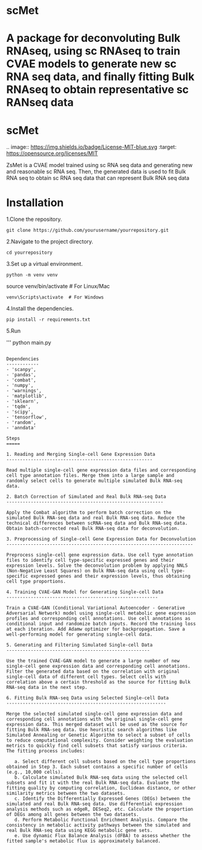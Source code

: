 # scMet
A package for deconvoluting Bulk RNAseq, using sc RNAseq to train CVAE models to generate new sc RNA seq data, and finally fitting Bulk RNAseq to obtain representative sc RANseq data
=========
scMet
=========
.. image:: https://img.shields.io/badge/License-MIT-blue.svg
   :target: https://opensource.org/licenses/MIT


ZsMet is a CVAE model trained using sc RNA seq data and generating new and reasonable sc RNA seq. Then, the generated data is used to fit Bulk RNA seq to obtain sc RNA seq data that can represent Bulk RNA seq data

Installation
============

1.Clone the repository.

```
git clone https://github.com/yourusername/yourrepository.git
```

2.Navigate to the project directory.

```
cd yourrepository
```
3.Set up a virtual environment.

```
python -m venv venv
```
source venv/bin/activate  # For Linux/Mac
```
venv\Scripts\activate  # For Windows
```

4.Install the dependencies.

```
pip install -r requirements.txt
```

5.Run

'''
python main.py
```

Dependencies
------------
- 'scanpy',
- 'pandas',
- 'combat',
- 'numpy',
- 'warnings',
- 'matplotlib',
- 'sklearn',
- 'tqdm',
- 'scipy',
- 'tensorflow',
- 'random',
- 'anndata'

Steps
=====

1. Reading and Merging Single-cell Gene Expression Data
------------------------------------------------------

Read multiple single-cell gene expression data files and corresponding cell type annotation files. Merge them into a large sample and randomly select cells to generate multiple simulated Bulk RNA-seq data.

2. Batch Correction of Simulated and Real Bulk RNA-seq Data
----------------------------------------------------------

Apply the Combat algorithm to perform batch correction on the simulated Bulk RNA-seq data and real Bulk RNA-seq data. Reduce the technical differences between scRNA-seq data and Bulk RNA-seq data. Obtain batch-corrected real Bulk RNA-seq data for deconvolution.

3. Preprocessing of Single-cell Gene Expression Data for Deconvolution
---------------------------------------------------------------------

Preprocess single-cell gene expression data. Use cell type annotation files to identify cell type-specific expressed genes and their expression levels. Solve the deconvolution problem by applying NNLS (Non-Negative Least Squares) on Bulk RNA-seq data using cell type-specific expressed genes and their expression levels, thus obtaining cell type proportions.

4. Training CVAE-GAN Model for Generating Single-cell Data
--------------------------------------------------------

Train a CVAE-GAN (Conditional Variational Autoencoder - Generative Adversarial Network) model using single-cell metabolic gene expression profiles and corresponding cell annotations. Use cell annotations as conditional input and randomize batch inputs. Record the training loss at each iteration. Add Adamw optimizer for backpropagation. Save a well-performing model for generating single-cell data.

5. Generating and Filtering Simulated Single-cell Data
-----------------------------------------------------

Use the trained CVAE-GAN model to generate a large number of new single-cell gene expression data and corresponding cell annotations. Filter the generated data based on the correlation with original single-cell data of different cell types. Select cells with correlation above a certain threshold as the source for fitting Bulk RNA-seq data in the next step.

6. Fitting Bulk RNA-seq Data using Selected Single-cell Data
-----------------------------------------------------------

Merge the selected simulated single-cell gene expression data and corresponding cell annotations with the original single-cell gene expression data. This merged dataset will be used as the source for fitting Bulk RNA-seq data. Use heuristic search algorithms like Simulated Annealing or Genetic Algorithm to select a subset of cells to reduce computational complexity. Consider weighting the evaluation metrics to quickly find cell subsets that satisfy various criteria. The fitting process includes:

   a. Select different cell subsets based on the cell type proportions obtained in Step 3. Each subset contains a specific number of cells (e.g., 10,000 cells).
   b. Calculate simulated Bulk RNA-seq data using the selected cell subsets and fit it with the real Bulk RNA-seq data. Evaluate the fitting quality by computing correlation, Euclidean distance, or other similarity metrics between the two datasets.
   c. Identify the Differentially Expressed Genes (DEGs) between the simulated and real Bulk RNA-seq data. Use differential expression analysis methods such as edgeR, DESeq2, etc. Calculate the proportion of DEGs among all genes between the two datasets.
   d. Perform Metabolic Functional Enrichment Analysis. Compare the consistency in metabolic activity pathways between the simulated and real Bulk RNA-seq data using KEGG metabolic gene sets.
   e. Use dynamic Flux Balance Analysis (dFBA) to assess whether the fitted sample's metabolic flux is approximately balanced.
